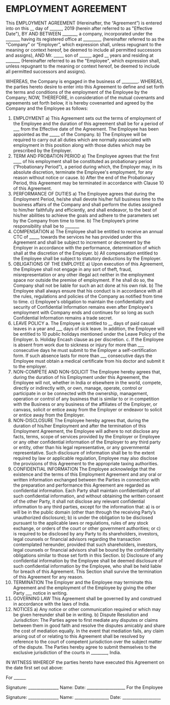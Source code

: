 # EMPLOYMENT AGREEMENT
This EMPLOYMENT AGREEMENT (Hereinafter, the “Agreement”) is entered into on this __ day of ______, 2019 (herein after referred to as "Effective Date"), 
BY AND BETWEEN
_______, a company, incorporated under the _______ having its registered office at _________ (hereinafter referred to as the “Company” or “Employer”, which expression shall, unless repugnant to the meaning or context hereof, be deemed to include all permitted successors and assigns), 
AND
Mr. _____ son of ______ aged __ years and residing at _______ (Hereinafter referred to as the "Employee", which expression shall, unless repugnant to the meaning or context hereof, be deemed to include all permitted successors and assigns). 

WHEREAS, the Company is engaged in the business of ________.
WHEREAS, the parties hereto desire to enter into this Agreement to define and set forth the terms and conditions of the employment of the Employee by the Company;
NOW, THEREFORE, in consideration of the mutual covenants and agreements set forth below, it is hereby covenanted and agreed by the Company and the Employee as follows:
1.	EMPLOYMENT 
a)	This Agreement sets out the terms of employment of the Employee and the duration of this agreement shall be for a period of ___ from the Effective date of the Agreement. The Employee has been appointed as the _____ of the Company.
b)	The Employee will be required to carry out all duties which are normally associated with employment in this position along with those duties which may be prescribed by the Employer. 
2.	TERM AND PROBATION PERIOD
a)	The Employee agrees that the first ____ of his employment shall be constituted as probationary period (“Probationary Period”), a period during which, the Employer may, in its absolute discretion, terminate the Employee's employment, for any reason without notice or cause. 
b)	After the end of the Probationary Period, this Agreement may be terminated in accordance with Clause 10 of this Agreement. 
3.	PERFORMANCE OF DUTIES 
a)	The Employee agrees that during the Employment Period, he/she shall devote his/her full business time to the business affairs of the Company and shall perform the duties assigned to him/her faithfully and efficiently, and shall endeavor, to the best of his/her abilities to achieve the goals and adhere to the parameters set by the Company from time to time. 
b)	The Employee’s prime responsibility shall be to _______
4.	COMPENSATION
a)	The Employee shall be entitled to receive an annual CTC of _____ towards the services he has provided under this Agreement and shall be subject to increment or decrement by the Employer in accordance with the performance, determination of which shall at the discretion of the Employer.
b)	All compensation entitled to the Employee shall be subject to statutory deductions by the Employer.
5.	OBLIGATIONS OF THE EMPLOYEE
a)	Upon execution of this Agreement, the Employee shall not engage in any sort of theft, fraud, misrepresentation or any other illegal act neither in the employment space nor outside the premise of employment. If he shall do so, the Company shall not be liable for such an act done at his own risk. 
b)	The Employee shall always ensure that his conduct is in accordance with all the rules, regulations and policies of the Company as notified from time to time.
c)	Employee's obligation to maintain the confidentiality and security of Confidential Information remains even after Employee's employment with Company ends and continues for so long as such Confidential Information remains a trade secret.
6.	LEAVE POLICY
a.	The Employee is entitled to __ days of paid casual leaves in a year and ___ days of sick leave. In addition, the Employee will be entitled to 10 public holidays mentioned under the Leave Policy of the Employer.
b.	Holiday Encash clause as per discretion.
c.	If the Employee is absent from work due to sickness or injury for more than ___ consecutive days he must submit to the Employer a self-certification form. If such absence lasts for more than ___ consecutive days the Employee must obtain a medical certificate from his doctor and submit it to the employer. 
7.	NON-COMPETE AND NON-SOLICIT
The Employee hereby agrees that, during the duration of his Employment under this Agreement, the Employee will not, whether in India or elsewhere in the world, compete, directly or indirectly with, or own, manage, operate, control or participate in or be connected with the ownership, management, operation or control of any business that is similar to or in competition with the Business or any business of the affiliates of the Employer, or canvass, solicit or entice away from the Employer or endeavor to solicit or entice away from the Employer.
8.	NON-DISCLOSURE 
The Employee hereby agrees that, during the duration of his/her Employment and after the termination of this Employment Agreement, the Employee will adhere to not disclose any facts, terms, scope of services provided by the Employer or Employee or any other confidential information of the Employer to any third party or entity, other than his legal representative, or any governmental representative. Such disclosure of information shall be to the extent required by law or applicable regulation, Employee may also disclose the provisions of this Agreement to the appropriate taxing authorities.
9.	CONFIDENTIAL INFORMATION 
The Employee acknowledge that the existence and the terms of this Employment Agreement and any oral or written information exchanged between the Parties in connection with the preparation and performance this Agreement are regarded as confidential information. 
Each Party shall maintain confidentiality of all such confidential information, and without obtaining the written consent of the other Party, it shall not disclose any relevant confidential information to any third parties, except for the information that: 
a)	is or will be in the public domain (other than through the receiving Party’s unauthorized disclosure); 
b)	is under the obligation to be disclosed pursuant to the applicable laws or regulations, rules of any stock exchange, or orders of the court or other government authorities; or 
c)	is required to be disclosed by any Party to its shareholders, investors, legal counsels or financial advisors regarding the transaction contemplated hereunder, provided that such shareholders, investors, legal counsels or financial advisors shall be bound by the confidentiality obligations similar to those set forth in this Section. 
b)	Disclosure of any confidential information by the Employee shall be deemed disclosure of such confidential information by the Employee, who shall be held liable for breach of this Agreement. This Section shall survive the termination of this Agreement for any reason.
10.	TERMINATION
The Employer and the Employee may terminate this Agreement and the employment of the Employee by giving the other Party ___ notice in writing.
11.	GOVERNING LAW
This Agreement shall be governed by and construed in accordance with the laws of India. 
12.	NOTICES
a)	Any notice or other communication required or which may be given hereunder shall be in writing.
b)	Dispute Resolution and Jurisdiction: The Parties agree to first mediate any disputes or claims between them in good faith and resolve the disputes amicably and share the cost of mediation equally. In the event that mediation fails, any claim arising out of or relating to this Agreement shall be resolved by reference to the court of competent jurisdiction over the subject matter of the dispute. The Parties hereby agree to submit themselves to the exclusive jurisdiction of the courts in ________, India.

IN WITNESS WHEREOF the parties hereto have executed this Agreement on the date first set out above:

For ______

Signature: _______________
Name: 
Date: ___________________	For the Employee


Signature: _______________
Name: _________________
Date: ___________________